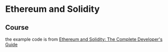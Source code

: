 # Ethereum and Solidity

## Course

the example code is from [Ethereum and Solidity: The Complete Developer's Guide](https://www.udemy.com/ethereum-and-solidity-the-complete-developers-guide/learn/v4/overview)
